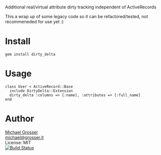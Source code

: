 Additional real/virtual attribute dirty tracking independent of ActiveRecords

This a wrap up of some legacy code so it can be refactored/tested, not recommeneded for use yet :)

Install
=======

    gem install dirty_delta

Usage
=====

    class User < ActiveRecord::Base
      include DirtyDelta::Extension
      dirty_delta :columns => [:name], :attributes => [:full_name]
    end

Author
======
[Michael Grosser](http://grosser.it)<br/>
michael@grosser.it<br/>
License: MIT<br/>
[![Build Status](https://secure.travis-ci.org/grosser/dirty_delta.png)](http://travis-ci.org/grosser/dirty_delta)
